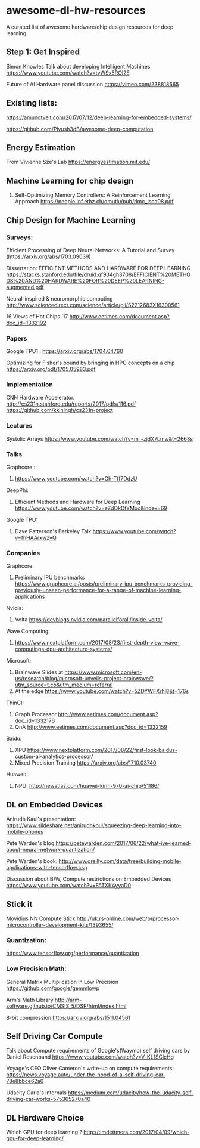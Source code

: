 # awesome-dl-hw-resources
A curated list of awesome hardware/chip design resources for deep learning

## Step 1: Get Inspired

Simon Knowles Talk about developing Intelligent Machines https://www.youtube.com/watch?v=tyW9x5ROl2E

Future of AI Hardware panel discussion https://vimeo.com/238818665

## Existing lists:
https://amundtveit.com/2017/07/12/deep-learning-for-embedded-systems/

https://github.com/Piyush3dB/awesome-deep-computation

## Energy Estimation

From Vivienne Sze's Lab https://energyestimation.mit.edu/

## Machine Learning for chip design

1. Self-Optimizing Memory Controllers: A Reinforcement Learning Approach https://people.inf.ethz.ch/omutlu/pub/rlmc_isca08.pdf

## Chip Design for Machine Learning

### Surveys:

Efficient Processing of Deep Neural Networks: A Tutorial and Survey (https://arxiv.org/abs/1703.09039)

Dissertation: EFFICIENT METHODS AND HARDWARE FOR DEEP LEARNING  https://stacks.stanford.edu/file/druid:qf934gh3708/EFFICIENT%20METHODS%20AND%20HARDWARE%20FOR%20DEEP%20LEARNING-augmented.pdf

Neural-inspired & neuromorphic computing http://www.sciencedirect.com/science/article/pii/S2212683X16300561

16 Views of Hot Chips ‘17 http://www.eetimes.com/document.asp?doc_id=1332192

### Papers
Google TPU1 : https://arxiv.org/abs/1704.04760

Optimizing for Fisher's bound by bringing in HPC concepts on a chip  https://arxiv.org/pdf/1705.05983.pdf

### Implementation
CNN Hardware Accelerator. http://cs231n.stanford.edu/reports/2017/pdfs/116.pdf
https://github.com/kkiningh/cs231n-project

### Lectures
Systolic Arrays https://www.youtube.com/watch?v=m_-zjdX7Lmw&t=2668s

### Talks
Graphcore : 
1. https://www.youtube.com/watch?v=Gh-Tff7DdzU

DeepPhi:
1. Efficient Methods and Hardware for Deep Learning https://www.youtube.com/watch?v=eZdOkDtYMoo&index=69

Google TPU:
1. Dave Patterson's Berkeley Talk https://www.youtube.com/watch?v=fhHAArxwzvQ

### Companies
Graphcore:
1. Preliminary IPU benchmarks https://www.graphcore.ai/posts/preliminary-ipu-benchmarks-providing-previously-unseen-performance-for-a-range-of-machine-learning-applications

Nvidia:
1. Volta https://devblogs.nvidia.com/parallelforall/inside-volta/

Wave Computing:
1. https://www.nextplatform.com/2017/08/23/first-depth-view-wave-computings-dpu-architecture-systems/

Microsoft:
1. Brainwave Slides at https://www.microsoft.com/en-us/research/blog/microsoft-unveils-project-brainwave/?utm_source=t.co&utm_medium=referral
2. At the edge https://www.youtube.com/watch?v=5ZDYWFXrhl8&t=176s

ThinCI:
1. Graph Processor http://www.eetimes.com/document.asp?doc_id=1332176
2. QnA http://www.eetimes.com/document.asp?doc_id=1332159

Baidu:
1. XPU https://www.nextplatform.com/2017/08/22/first-look-baidus-custom-ai-analytics-processor/
2. Mixed Precision Training https://arxiv.org/abs/1710.03740

Huawei:
1. NPU: http://newatlas.com/huawei-kirin-970-ai-chip/51186/

## DL on Embedded Devices

Anirudh Kaul's presentation: https://www.slideshare.net/anirudhkoul/squeezing-deep-learning-into-mobile-phones

Pete Warden's blog https://petewarden.com/2017/06/22/what-ive-learned-about-neural-network-quantization/

Pete Warden's book: http://www.oreilly.com/data/free/building-mobile-applications-with-tensorflow.csp

Discussion about B/W, Compute restrictions on Embedded Devices https://www.youtube.com/watch?v=FATXK4yyaD0


## Stick it
Movidius NN Compute Stick http://uk.rs-online.com/web/p/processor-microcontroller-development-kits/1393655/

### Quantization:
https://www.tensorflow.org/performance/quantization

### Low Precision Math:
General Matrix Multiplication in Low Precision https://github.com/google/gemmlowp

Arm's Math Library http://arm-software.github.io/CMSIS_5/DSP/html/index.html

8-bit compression https://arxiv.org/abs/1511.04561

## Self Driving Car Compute
Talk about Compute requirements of Google's(Waymo) self driving cars by Daniel Rosenband
https://www.youtube.com/watch?v=V_KLfSClcHg

Voyage's CEO Oliver Cameron's write-up on compute requirements:
https://news.voyage.auto/under-the-hood-of-a-self-driving-car-78e8bbce62a6

Udacity Carla's internals
https://medium.com/udacity/how-the-udacity-self-driving-car-works-575365270a40

## DL Hardware Choice
Which GPU for deep learning ? http://timdettmers.com/2017/04/09/which-gpu-for-deep-learning/
